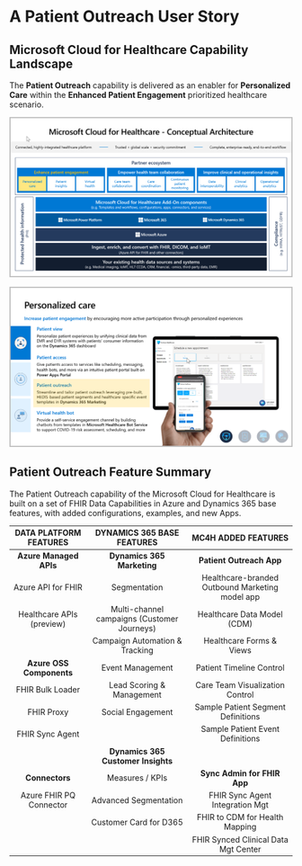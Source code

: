 # A Patient Outreach User Story
## Microsoft Cloud for Healthcare Capability Landscape
The **Patient Outreach** capability is delivered as an enabler for **Personalized Care** within the **Enhanced Patient Engagement** prioritized healthcare scenario.

![Microsoft Cloud for Healthcare Conceptual Architecture](./MC4H_Ecosystem_PersonalizedCare.png)

![Personalized Care Capabilities including Patient Outreach](./PersonalizedCare_Capabilities.png)

## Patient Outreach Feature Summary
The Patient Outreach capability of the Microsoft Cloud for Healthcare is built on a set of FHIR Data Capabilities in Azure and Dynamics 365 base features, with added configurations, examples, and new Apps. 

| DATA PLATFORM FEATURES | DYNAMICS 365 BASE FEATURES | MC4H ADDED FEATURES |
| :----: | :----: | :---: |
| **Azure Managed APIs** | **Dynamics 365 Marketing** | **Patient Outreach App** |
| Azure API for FHIR | Segmentation | Healthcare-branded Outbound Marketing model app |
| Healthcare APIs (preview) | Multi-channel campaigns (Customer Journeys) | Healthcare Data Model (CDM) |
| | Campaign Automation & Tracking | Healthcare Forms & Views |
| **Azure OSS Components** | Event Management | Patient Timeline Control |
| FHIR Bulk Loader | Lead Scoring & Management | Care Team Visualization Control |
| FHIR Proxy | Social Engagement| Sample Patient Segment Definitions |
| FHIR Sync Agent | | Sample Patient Event Definitions |
| | **Dynamics 365 Customer Insights** | |
| **Connectors** | Measures / KPIs | **Sync Admin for FHIR App**|
| Azure FHIR PQ Connector | Advanced Segmentation | FHIR Sync Agent Integration Mgt|
| | Customer Card for D365 | FHIR to CDM for Health Mapping |
| | | FHIR Synced Clinical Data Mgt Center |
